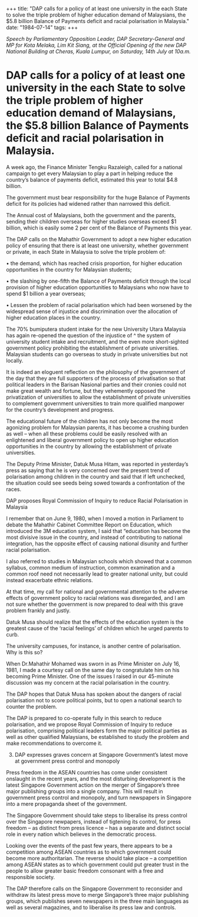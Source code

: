 +++ 
title: "DAP calls for a policy of at least one university in the each State to solve the triple problem of higher education demand of Malaysians, the $5.8 billion Balance of Payments deficit and racial polarisation in Malaysia."
date: "1984-07-14"
tags:
+++

_Speech by Parliamentary Opposition Leader, DAP Secretary-General and MP for Kota Melaka, Lim Kit Siang, at the Official Opening of the new DAP National Building at Cheras, Kuala Lumpur, on Saturday, 14th July at 10a.m._

# DAP calls for a policy of at least one university in the each State to solve the triple problem of higher education demand of Malaysians, the $5.8 billion Balance of Payments deficit and racial polarisation in Malaysia.

A week ago, the Finance Minister Tengku Razaleigh, called for a national campaign to get every Malaysian to play a part in helping reduce the country’s balance of payments deficit, estimated this year to total $4.8 billion.</u>

The government must bear responsibility for the huge Balance of Payments deficit for its policies had widened rather than narrowed this deficit.

The Annual cost of Malaysians, both the government and the parents, sending their children overseas for higher studies overseas exceed $1 billion, which is easily some 2 per cent of the Balance of Payments this year.

The DAP calls on the Mahathir Government to adopt a new higher education policy of ensuring that there is at least one university, whether government or private, in each State in Malaysia to solve the triple problem of:

•	the demand, which has reached crisis proportion, for higher education opportunities in the country for Malaysian students;

•	the slashing by one-fifth the Balance of Payments deficit through the local provision of higher education opportunities to Malaysians who now have to spend $1 billion a year overseas;

•	Lessen the problem of racial polarisation which had been worsened by the widespread sense of injustice and discrimination over the allocation of higher education places in the country.

The 70% bumiputera student intake for the new University Utara Malaysia has again re-opened the question of the injustice of ^ the system of university student intake and recruitment, and the even more short-sighted government policy prohibiting the establishment of private universities. Malaysian students can go overseas to study in private universities but not locally.

It is indeed an eloguent reflection on the philosophy of the government of the day that they are full supporters of the process of privatisation so that political leaders in the Barisan Nasional parties and their cronies could not make great wealth and fortune, but they vehemently opposed the privatization of universities to allow the establishment of private universities to complement government universities to train more qualified manpower for the country’s development and progress.

The educational future of the children has not only become the most agonizing problem for Malaysian parents, it has become a crushing burden as well – when all these problems could be easily resolved with an enlightened and liberal government policy to open up higher education opportunities in the country by allowing the establishment of private universities.

The Deputy Prime Minister, Datuk Musa Hitam, was reported in yesterday’s press as saying that he is very concerned over the present trend of polarisation among children in the country and said that if left unchecked, the situation could see seeds being sowed towards a confrontation of the races.

DAP proposes Royal Commission of Inquiry to reduce Racial Polarisation in Malaysia     

I remember that on June 9, 1980, when I moved a motion in Parliament to debate the Mahathir Cabinet Committee Report on Education, which introduced the 3M education system, I said that “education has become the most divisive issue in the country, and instead of contributing to national integration, has the opposite effect of causing national disunity and further racial polarisation.

I also referred to studies in Malaysian schools which showed that a common syllabus, common medium of instruction, common examination and a common roof need not necessarily lead to greater national unity, but could instead exacerbate ethnic relations.

At that time, my call for national and governmental attention to the adverse effects of government policy to racial relations was disregarded, and I am not sure whether the government is now prepared to deal with this grave problem frankly and justly.

Datuk Musa should realize that the effects of the education system is the greatest cause of the ‘racial feelings’ of children which he urged parents to curb.

The university campuses, for instance, is another centre of polarisation. Why is this so?

When Dr.Mahathir Mohamed was sworn in as Prime Minister on July 16, 1981, I made a courtesy call on the same day to congratulate him on his becoming Prime Minister. One of the issues I raised in our 45-minute discussion was my concern at the racial polarisation in the country.

The DAP hopes that Datuk Musa has spoken about the dangers of racial polarisation not to score political points, but to open a national search to counter the problem.

The DAP is prepared to co-operate fully in this search to reduce polarisation, and we propose Royal Commission of Inquiry to reduce polarisation, comprising political leaders form the major political parties as well as other qualified Malaysians, be established to study the problem and make recommendations to overcome it.

3. DAP expresses graves concern at Singapore Government’s latest move at government press control and monopoly 

Press freedom in the ASEAN countries has come under consistent onslaught in the recent years, and the most disturbing development is the latest Singapore Government action on the merger of Singapore’s three major publishing groups into a single company. This will result in government press control and monopoly, and turn newspapers in Singapore into a mere propaganda sheet of the government.

The Singapore Government should take steps to liberalise its press control over the Singapore newpapers, instead of tigtening its control, for press freedom – as distinct from press licence – has a separate and distinct social role in every nation which believes in the democratic process.

Looking over the events of the past few years, there appears to be a competition among ASEAN countries as to which government could become more authoritarian. The reverse should take place – a competition among ASEAN states as to which government could put greater trust in the people to allow greater basic freedom consonant with a free and responsible society.

The DAP therefore calls on the Singapore Government to reconsider and withdraw its latest press move to merge Singapore’s three major publishing groups, which publishes seven newspapers in the three main languages as well as several magazines, and to liberalise its press law and controls.
 
